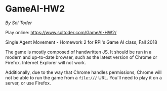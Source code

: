 # GameAI-HW2
*By Sol Toder*

Play online: https://www.soltoder.com/GameAI-HW2/

Single Agent Movement - Homework 2 for RPI's Game AI class, Fall 2018

The game is mostly composed of handwritten JS. It should be run in a modern
and up-to-date browser, such as the latest version of Chrome or Firefox.
Internet Explorer will not work.

Additionally, due to the way that Chrome handles permissions, Chrome
will not be able to run the game from a `file:///` URL. You'll
need to play it on a server, or use Firefox.
